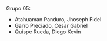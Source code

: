 Grupo 05:
- Atahuaman Panduro, Jhoseph Fidel
- Garro Preciado, Cesar Gabriel
- Quispe Rueda, Diego Kevin
